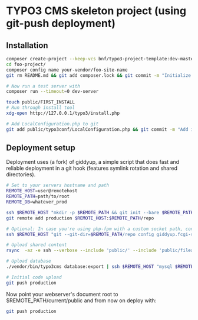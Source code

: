 # TYPO3 CMS skeleton project (using git-push deployment)

## Installation

```sh
composer create-project --keep-vcs bnf/typo3-project-template:dev-master foo-project
cd foo-project/
composer config name your-vendor/foo-site-name
git rm README.md && git add composer.lock && git commit -m "Initialize foo-project"

# Now run a test server with
composer run --timeout=0 dev-server

touch public/FIRST_INSTALL
# Run through install tool
xdg-open http://127.0.0.1/typo3/install.php

# Add LocalConfiguration.php to git
git add public/typo3conf/LocalConfiguration.php && git commit -m "Add initial configuration"
```

## Deployment setup

Deployment uses (a fork) of giddyup, a simple script that does fast
and reliable deployment in a git hook (features symlink rotation and shared directories).

```sh
# Set to your servers hostname and path
REMOTE_HOST=user@remotehost
REMOTE_PATH=path/to/root
REMOTE_DB=whatever_prod

ssh $REMOTE_HOST "mkdir -p $REMOTE_PATH && git init --bare $REMOTE_PATH/repo && curl -s https://raw.githubusercontent.com/bnf/giddyup/master/update-hook > $REMOTE_PATH/repo/hooks/update && chmod +x $REMOTE_PATH/repo/hooks/update"
git remote add production $REMOTE_HOST:$REMOTE_PATH/repo

# Optional: In case you're using php-fpm with a custom socket path, configure the hook to use the correct fpm socket
ssh $REMOTE_HOST "git --git-dir=$REMOTE_PATH/repo config giddyup.fcgi-socket /run/php70-fpm-foo.sock"

# Upload shared content
rsync  -az -e ssh --verbose --include 'public/' --include 'public/fileadmin/***' --include='public/uploads/***' --exclude='*' ./ $REMOTE_HOST:$REMOTE_PATH/shared/

# Upload database
./vendor/bin/typo3cms database:export | ssh $REMOTE_HOST "mysql $REMOTE_DB"

# Initial code upload
git push production
```

Now point your webserver's document root to $REMOTE\_PATH/current/public and from now on deploy with:

```sh
git push production
```
